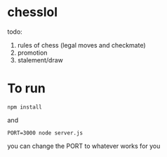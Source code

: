 
# chesslol

todo:

1) rules of chess (legal moves and checkmate)
2) promotion
3) stalement/draw

# To run

`npm install`

and

`PORT=3000 node server.js`

you can change the PORT to whatever works for you
